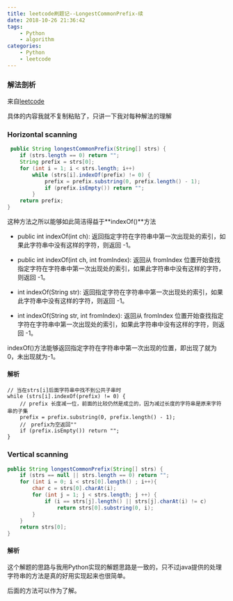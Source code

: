 ```yaml
---
title: leetcode刷题记--LongestCommonPrefix-续
date: 2018-10-26 21:36:42
tags:
	- Python
	- algorithm
categories: 
	- Python
	- leetcode
---
```


### 解法剖析
来自[leetcode](https://leetcode.com/problems/longest-common-prefix/solution/)

具体的内容我就不复制粘贴了，只讲一下我对每种解法的理解

### Horizontal scanning
```Java
 public String longestCommonPrefix(String[] strs) {
    if (strs.length == 0) return "";
    String prefix = strs[0];
    for (int i = 1; i < strs.length; i++)
        while (strs[i].indexOf(prefix) != 0) {
            prefix = prefix.substring(0, prefix.length() - 1);
            if (prefix.isEmpty()) return "";
        }
    return prefix;
}
```
这种方法之所以能够如此简洁得益于**indexOf()**方法

- public int indexOf(int ch): 返回指定字符在字符串中第一次出现处的索引，如果此字符串中没有这样的字符，则返回 -1。

- public int indexOf(int ch, int fromIndex): 返回从 fromIndex 位置开始查找指定字符在字符串中第一次出现处的索引，如果此字符串中没有这样的字符，则返回 -1。

- int indexOf(String str): 返回指定字符在字符串中第一次出现处的索引，如果此字符串中没有这样的字符，则返回 -1。

- int indexOf(String str, int fromIndex): 返回从 fromIndex 位置开始查找指定字符在字符串中第一次出现处的索引，如果此字符串中没有这样的字符，则返回 -1。

indexOf()方法能够返回指定字符在字符串中第一次出现的位置，即出现了就为0，未出现就为-1。
<!-- more -->

#### 解析

```
// 当在strs[i]后面字符串中找不到公共子串时
while (strs[i].indexOf(prefix) != 0) {
	// prefix 长度减一位，前面的比较仍然是成立的，因为减过长度的字符串是原来字符串的子集
    prefix = prefix.substring(0, prefix.length() - 1);
	//　prefix为空返回""
    if (prefix.isEmpty()) return "";
}
```

### Vertical scanning
```Java
public String longestCommonPrefix(String[] strs) {
    if (strs == null || strs.length == 0) return "";
    for (int i = 0; i < strs[0].length() ; i++){
        char c = strs[0].charAt(i);
        for (int j = 1; j < strs.length; j ++) {
            if (i == strs[j].length() || strs[j].charAt(i) != c)
                return strs[0].substring(0, i);
        }
    }
    return strs[0];
}
```

#### 解析
这个解题的思路与我用Python实现的解题思路是一致的，只不过java提供的处理字符串的方法是真的好用实现起来也很简单。


后面的方法可以作为了解。
